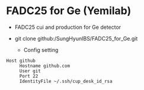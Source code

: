 # FADC25 for Ge (Yemilab)
* FADC25 cui and production for Ge detector

* git clone github:/SungHyunIBS/FADC25_for_Ge.git
  * Config setting

```
Host github
     Hostname github.com
     User git
     Port 22
     IdentityFile ~/.ssh/cup_desk_id_rsa
```